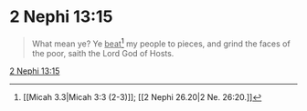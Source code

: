 # 2 Nephi 13:15

> What mean ye? Ye <u>beat</u>[^a] my people to pieces, and grind the faces of the poor, saith the Lord God of Hosts.

[2 Nephi 13:15](https://www.churchofjesuschrist.org/study/scriptures/bofm/2-ne/13?lang=eng&id=p15#p15)


[^a]: [[Micah 3.3|Micah 3:3 (2-3)]]; [[2 Nephi 26.20|2 Ne. 26:20.]]
